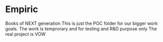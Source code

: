 # Empiric
Books of NEXT generation
This is just the POC folder for our bigger work goals.
The work is temprorary and for testing and R&D purpose only
The real project is VOW
